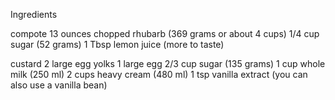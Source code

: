 Ingredients


compote
13 ounces chopped rhubarb (369 grams or about 4 cups)
1/4 cup sugar (52 grams)
1 Tbsp lemon juice (more to taste)


custard
2 large egg yolks
1 large egg
2/3 cup sugar (135 grams)
1 cup whole milk (250 ml)
2 cups heavy cream (480 ml)
1 tsp vanilla extract (you can also use a vanilla bean)